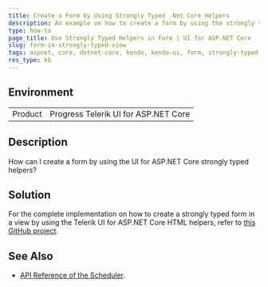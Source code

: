 ```yaml
---
title: Create a Form by Using Strongly Typed .Net Core Helpers
description: An example on how to create a form by using the strongly typed Telerik UI .Net Core HTML helpers.
type: how-to
page_title: Use Strongly Typed Helpers in Form | UI for ASP.NET Core
slug: form-in-strongly-typed-view
tags: aspnet, core, dotnet-core, kendo, kendo-ui, form, strongly-typed, view
res_type: kb
---
```


## Environment

<table>
 <tr>
  <td>Product</td>
  <td>Progress Telerik UI for ASP.NET Core</td>
 </tr>
</table>


## Description

How can I create a form by using the UI for ASP.NET Core strongly typed helpers?

## Solution

For the complete implementation on how to create a strongly typed form in a view by using the Telerik UI for ASP.NET Core HTML helpers, refer to [this GitHub project](https://github.com/telerik/aspnet-core-examples/tree/master/forms/form-in-strongly-typed-view).

## See Also

* [API Reference of the Scheduler](https://docs.telerik.com/kendo-ui/api/javascript/ui/scheduler).

